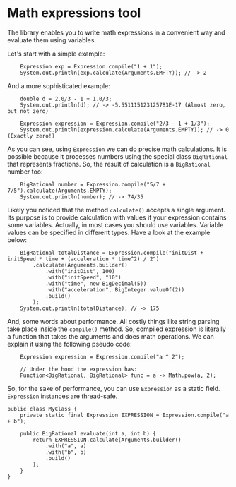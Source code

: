 # Math expressions tool

The library enables you to write math expressions in a convenient way and evaluate them using variables.

Let's start with a simple example:
```
    Expression exp = Expression.compile("1 + 1");
    System.out.println(exp.calculate(Arguments.EMPTY)); // -> 2
```
And a more sophisticated example:
```
    double d = 2.0/3 - 1 + 1.0/3;
    System.out.println(d); // -> -5.551115123125783E-17 (Almost zero, but not zero)
    
    Expression expression = Expression.compile("2/3 - 1 + 1/3");
    System.out.println(expression.calculate(Arguments.EMPTY)); // -> 0 (Exactly zero!)
```
As you can see, using ```Expression``` we can do precise math calculations.
It is possible because it processes numbers using the special class ```BigRational```
that represents fractions. So, the result of calculation is a ```BigRational``` number too:
```
    BigRational number = Expression.compile("5/7 + 7/5").calculate(Arguments.EMPTY);
    System.out.println(number); // -> 74/35
```
Likely you noticed that the method ```calculate()``` accepts a single argument.
Its purpose is to provide calculation with values if your expression contains some variables.
Actually, in most cases you should use variables.
Variable values can be specified in different types.
Have a look at the example below:
```
    BigRational totalDistance = Expression.compile("initDist + initSpeed * time + (acceleration * time^2) / 2")
        .calculate(Arguments.builder()
            .with("initDist", 100)
            .with("initSpeed", "10")
            .with("time", new BigDecimal(5))
            .with("acceleration", BigInteger.valueOf(2))
            .build()
        );
    System.out.println(totalDistance); // -> 175
```
And, some words about performance.
All costly things like string parsing take place inside the ```compile()``` method.
So, compiled expression is literally a function that takes the arguments and does math operations.
We can explain it using the following pseudo code:
```
    Expression expression = Expression.compile("a ^ 2");
    
    // Under the hood the expression has:
    Function<BigRational, BigRational> func = a -> Math.pow(a, 2);
```
So, for the sake of performance, you can use ```Expression``` as a static field.
```Expression``` instances are thread-safe.
```
public class MyClass {
    private static final Expression EXPRESSION = Expression.compile("a + b");
    
    public BigRational evaluate(int a, int b) {
        return EXPRESSION.calculate(Arguments.builder()
            .with("a", a)
            .with("b", b)
            .build()
        );
    }
}
```
